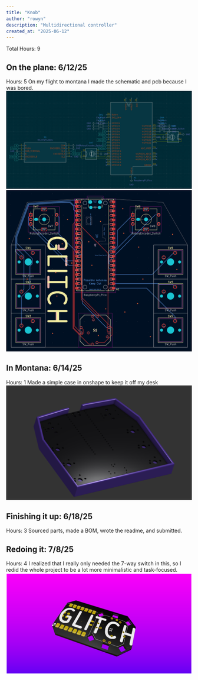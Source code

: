 ```yaml
---
title: "Knob"
author: "rowyn"
description: "Multidirectional controller"
created_at: "2025-06-12"
---
```

Total Hours: 9

## On the plane: 6/12/25
Hours: 5
On my flight to montana I made the schematic and pcb because I was bored.
![](images/sch.png)
![](images/pcb.png)

## In Montana: 6/14/25
Hours: 1
Made a simple case in onshape to keep it off my desk
![](images/case.png)

## Finishing it up: 6/18/25
Hours: 3
Sourced parts, made a BOM, wrote the readme, and submitted.

## Redoing it: 7/8/25
Hours: 4
I realized that I really only needed the 7-way switch in this, so I redid the whole project to be a lot more minimalistic and task-focused. 
![](images/rendernew.png)
